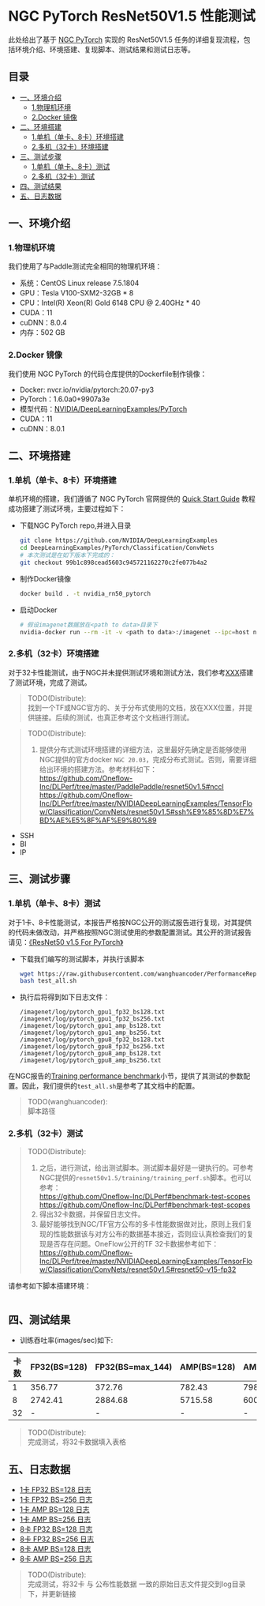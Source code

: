 # NGC PyTorch ResNet50V1.5 性能测试

此处给出了基于 [NGC PyTorch](https://github.com/NVIDIA/DeepLearningExamples/tree/master/PyTorch/Classification/ConvNets/resnet50v1.5) 实现的 ResNet50V1.5 任务的详细复现流程，包括环境介绍、环境搭建、复现脚本、测试结果和测试日志等。

<!-- omit in toc -->
## 目录
- [一、环境介绍](#一环境介绍)
    * [1.物理机环境](#1物理机环境)
    * [2.Docker 镜像](#2docker-镜像)
- [二、环境搭建](#二环境搭建)
    * [1.单机（单卡、8卡）环境搭建](#1单机单卡8卡环境搭建)
    * [2.多机（32卡）环境搭建](#2多机32卡环境搭建)
- [三、测试步骤](#三测试步骤)
    * [1.单机（单卡、8卡）测试](#1单机单卡8卡测试)
    * [2.多机（32卡）测试](#2多机32卡测试)
- [四、测试结果](#四测试结果)
- [五、日志数据](#五日志数据)

## 一、环境介绍

### 1.物理机环境

我们使用了与Paddle测试完全相同的物理机环境：

- 系统：CentOS Linux release 7.5.1804
- GPU：Tesla V100-SXM2-32GB * 8
- CPU：Intel(R) Xeon(R) Gold 6148 CPU @ 2.40GHz * 40
- CUDA：11
- cuDNN：8.0.4
- 内存：502 GB

### 2.Docker 镜像

我们使用 NGC PyTorch 的代码仓库提供的Dockerfile制作镜像：

- Docker: nvcr.io/nvidia/pytorch:20.07-py3
- PyTorch：1.6.0a0+9907a3e
- 模型代码：[NVIDIA/DeepLearningExamples/PyTorch](https://github.com/NVIDIA/DeepLearningExamples/tree/master/PyTorch/Classification/ConvNets/resnet50v1.5)
- CUDA：11
- cuDNN：8.0.1

## 二、环境搭建

### 1.单机（单卡、8卡）环境搭建

单机环境的搭建，我们遵循了 NGC PyTorch 官网提供的 [Quick Start Guide](https://github.com/NVIDIA/DeepLearningExamples/tree/master/PyTorch/Classification/ConvNets/resnet50v1.5#quick-start-guide) 教程成功搭建了测试环境，主要过程如下：


- 下载NGC PyTorch repo,并进入目录
   ```bash
   git clone https://github.com/NVIDIA/DeepLearningExamples
   cd DeepLearningExamples/PyTorch/Classification/ConvNets
   # 本次测试是在如下版本下完成的：
   git checkout 99b1c898cead5603c945721162270c2fe077b4a2
   ```

- 制作Docker镜像
   ```bash
   docker build . -t nvidia_rn50_pytorch
   ```

- 启动Docker
   ```bash
   # 假设imagenet数据放在<path to data>目录下
   nvidia-docker run --rm -it -v <path to data>:/imagenet --ipc=host nvidia_rn50_pytorch
   ```

### 2.多机（32卡）环境搭建

对于32卡性能测试，由于NGC并未提供测试环境和测试方法，我们参考[XXX]()搭建了测试环境，完成了测试。

> TODO(Distribute):<br>
> 找到一个TF或NGC官方的、关于分布式使用的文档，放在XXX位置，并提供链接。后续的测试，也真正参考这个文档进行测试。

> TODO(Distribute):<br>
> 1. 提供分布式测试环境搭建的详细方法，这里最好先确定是否能够使用NGC提供的官方docker `NGC 20.03`，完成分布式测试。否则，需要详细给出环境的搭建方法。参考材料如下： <br>
> https://github.com/Oneflow-Inc/DLPerf/tree/master/PaddlePaddle/resnet50v1.5#nccl <br>
> https://github.com/Oneflow-Inc/DLPerf/tree/master/NVIDIADeepLearningExamples/TensorFlow/Classification/ConvNets/resnet50v1.5#ssh%E9%85%8D%E7%BD%AE%E5%8F%AF%E9%80%89 <br>

- SSH
- BI
- IP

## 三、测试步骤

### 1.单机（单卡、8卡）测试

对于1卡、8卡性能测试，本报告严格按NGC公开的测试报告进行复现，对其提供的代码未做改动，并严格按照NGC测试使用的参数配置测试。其公开的测试报告请见：[《ResNet50 v1.5 For PyTorch》](https://github.com/NVIDIA/DeepLearningExamples/tree/master/PyTorch/Classification/ConvNets/resnet50v1.5)

- 下载我们编写的测试脚本，并执行该脚本
   ```bash
   wget https://raw.githubusercontent.com/wanghuancoder/PerformanceReport/main/ResNet50V1.5/OtherReports/TensorFlow/scripts/test_all.sh
   bash test_all.sh
   ```

- 执行后将得到如下日志文件：
   ```
   /imagenet/log/pytorch_gpu1_fp32_bs128.txt
   /imagenet/log/pytorch_gpu1_fp32_bs256.txt
   /imagenet/log/pytorch_gpu1_amp_bs128.txt
   /imagenet/log/pytorch_gpu1_amp_bs256.txt
   /imagenet/log/pytorch_gpu8_fp32_bs128.txt
   /imagenet/log/pytorch_gpu8_fp32_bs256.txt
   /imagenet/log/pytorch_gpu8_amp_bs128.txt
   /imagenet/log/pytorch_gpu8_amp_bs256.txt
   ```

在NGC报告的[Training performance benchmark](https://github.com/NVIDIA/DeepLearningExamples/tree/master/PyTorch/Classification/ConvNets/resnet50v1.5#training-performance-benchmark)小节，提供了其测试的参数配置。因此，我们提供的`test_all.sh`是参考了其文档中的配置。

> TODO(wanghuancoder):<br>
> 脚本路径

### 2.多机（32卡）测试

> TODO(Distribute):<br>
> 1. 之后，进行测试，给出测试脚本。测试脚本最好是一键执行的。可参考NGC提供的`resnet50v1.5/training/training_perf.sh`脚本。也可以参考： <br>
> https://github.com/Oneflow-Inc/DLPerf#benchmark-test-scopes <br>
> https://github.com/Oneflow-Inc/DLPerf#benchmark-test-scopes <br>
> 2. 得出32卡数据，并保留日志文件。
> 3. 最好能够找到NGC/TF官方公布的多卡性能数据做对比，原则上我们复现的性能数据该与对方公布的数据基本接近，否则应认真检查我们的复现是否存在问题。OneFlow公开的TF 32卡数据参考如下： <br>
> https://github.com/Oneflow-Inc/DLPerf/tree/master/NVIDIADeepLearningExamples/TensorFlow/Classification/ConvNets/resnet50v1.5#resnet50-v15-fp32  <br>

请参考如下脚本搭建环境：
```
```

## 四、测试结果

- 训练吞吐率(images/sec)如下:

|卡数 | FP32(BS=128) | FP32(BS=max_144) | AMP(BS=128) | AMP(BS=max_256)|
|-----|-----|-----|-----|-----|
|1 | 356.77 | 372.76 | 782.43 | 798.15 |
|8 | 2742.41 | 2884.68 | 5715.58 | 6007.61 |
|32 | - | - | - | -|

> TODO(Distribute):<br>
> 完成测试，将32卡数据填入表格

## 五、日志数据
- [1卡 FP32 BS=128 日志](./logs/pytorch_gpu1_fp32_bs128.txt)
- [1卡 FP32 BS=256 日志](./logs/pytorch_gpu1_fp32_bs256.txt)
- [1卡 AMP BS=128 日志](./logs/pytorch_gpu1_amp_bs128.txt)
- [1卡 AMP BS=256 日志](./logs/pytorch_gpu1_amp_bs256.txt)
- [8卡 FP32 BS=128 日志](./logs/pytorch_gpu8_fp32_bs128.txt)
- [8卡 FP32 BS=256 日志](./logs/pytorch_gpu8_fp32_bs256.txt)
- [8卡 AMP BS=128 日志](./logs/pytorch_gpu8_amp_bs128.txt)
- [8卡 AMP BS=256 日志](./logs/pytorch_gpu8_amp_bs256.txt)

> TODO(Distribute):<br>
> 完成测试，将32卡 与 公布性能数据 一致的原始日志文件提交到log目录下，并更新链接
